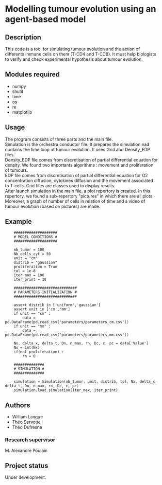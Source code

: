 # Modelling tumour evolution using an agent-based model

## Description

This code is a tool for simulating tumour evolution and the action of differents immune cells on them (T-CD4 and T-CD8). It must help biologists to verify and check experimental hypothesis about tumour evolution.

## Modules required

- numpy
- shutil
- time
- os
- re
- matplotlib

## Usage

The program consists of three parts and the main file.<br>
Simulation is the orchestra conductor file. It prepares the simulation nad contains the time loop of tumour evolution. It uses Grid and Density_EDP files.<br>
Density_EDP file comes from discretisation of partial differential equation for density. We found two importants algorithms : movement and proliferation of tumours.<br>
EDP file comes from discretisation of partial differential equation for O2 concentration diffusion, cytokines diffusion and the movement associated to T-cells.
Grid files are classes used to display results.<br>
After launch simulation in the main file, a plot repertory is created. In this repertory, we found a sub-repertory "pictures" in which there are all plots. Moreover, a graph of number of cells in relation of time and a video of tumour evolution  (based on pictures) are made. <br>


## Example

```
    ####################
    # MODEL CONDITIONS #
    ####################

    nb_tumor = 100
    Nb_cells_cyt = 50
    unit = "cm"
    distrib = "gaussian"
    proliferation = True
    tol = 1e-8
    iter_max = 100
    iter_print = 10

    #############################
    # PARAMETERS INITIALIZATION #
    #############################

    assert distrib in ['uniform','gaussian']
    assert unit in ['cm','mm']
    if unit == "cm" :
        data = pd.DataFrame(pd.read_csv('parameters/parameters_cm.csv'))
    if unit == "mm" :
        data = pd.DataFrame(pd.read_csv('parameters/parameters_mm.csv'))

    Nx, delta_x, delta_t, Dn, n_max, rn, Dc, c, pc = data['Value']
    Nx = int(Nx)
    if(not proliferation) :
        rn = 0
    
    ##############    
    # SIMULATION #
    ##############

    simulation = Simulation(nb_tumor, unit, distrib, tol, Nx, delta_x, delta_t, Dn, n_max, rn, Dc, c, pc)
    simulation.load_simulation(iter_max, iter_print)
```

## Authors

- William Langue
- Théo Servotte
- Théo Dufresne

### Research supervisor

M. Alexandre Poulain

## Project status

Under development.
